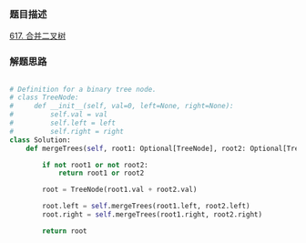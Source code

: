 ### 题目描述

[617. 合并二叉树](https://leetcode.cn/problems/merge-two-binary-trees/)

### 解题思路

```python

# Definition for a binary tree node.
# class TreeNode:
#     def __init__(self, val=0, left=None, right=None):
#         self.val = val
#         self.left = left
#         self.right = right
class Solution:
    def mergeTrees(self, root1: Optional[TreeNode], root2: Optional[TreeNode]) -> Optional[TreeNode]:

        if not root1 or not root2:
            return root1 or root2

        root = TreeNode(root1.val + root2.val)

        root.left = self.mergeTrees(root1.left, root2.left)
        root.right = self.mergeTrees(root1.right, root2.right)

        return root


```
